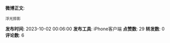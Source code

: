 **微博正文**: 
```
浮光掠影
```
**发布时间**: 2023-10-02 00:06:00
**发布工具**: iPhone客户端
**点赞数**: 29
**转发数**: 0
**评论数**: 6
